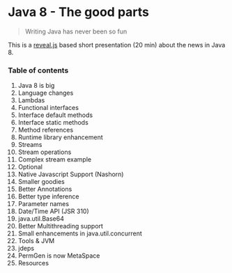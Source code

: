 Java 8 - The good parts
=======================

> Writing Java has never been so fun

This is a [reveal.js](https://github.com/hakimel/reveal.js) based short
presentation (20 min) about the news in Java 8.


### Table of contents

1. Java 8 is big
1. Language changes
1. Lambdas
1. Functional interfaces
1. Interface default methods
1. Interface static methods
1. Method references
1. Runtime library enhancement
1. Streams
1. Stream operations
1. Complex stream example
1. Optional
1. Native Javascript Support (Nashorn)
1. Smaller goodies
1. Better Annotations
1. Better type inference
1. Parameter names
1. Date/Time API (JSR 310)
1. java.util.Base64
1. Better Multithreading support
1. Small enhancements in java.util.concurrent
1. Tools & JVM
1. jdeps
1. PermGen is now MetaSpace
1. Resources
